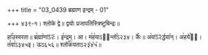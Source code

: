 +++
title = "03_0439 ब्रह्माण इन्द्रम् - 01"

+++
४३९-१। श्लोके द्वे॥ द्वयोः प्रजापतिस्त्रिष्टुबिन्द्रः॥

हा꣥꣯उस्वरता॥ ब्र꣢ह्मा꣡णाऽ᳒२ः᳒। इ꣡न्द्रम्। आ। म꣢ह꣡याऽ२᳐न्तो꣣ऽ२३४। कैः꣥॥ अ꣡वाऽ᳒२᳒र्द्धया꣡न्। अ꣢हये꣯ह᳐। त꣣वा꣢ऽ३४५इ। ऊऽ६५६॥ श्लो꣢꣯क꣡यताऽ२३꣡४꣡५꣡॥